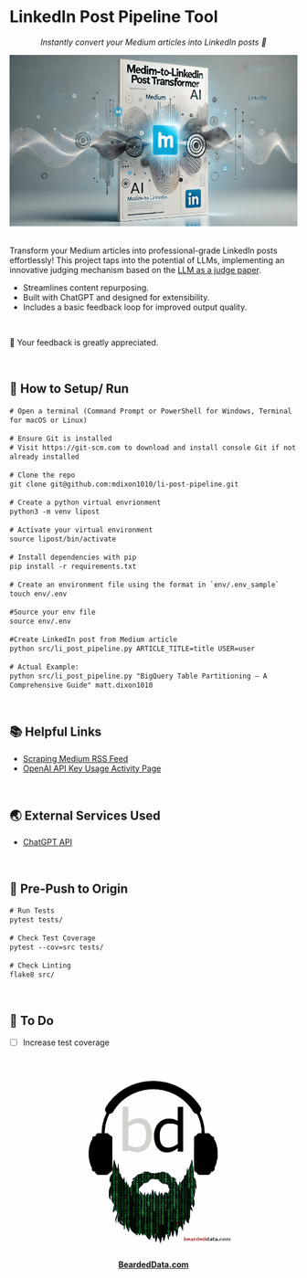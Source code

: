 # LinkedIn Post Pipeline Tool

<p align="center">
  <i align="center">Instantly convert your Medium articles into LinkedIn posts 🚀</i>
</p>


<div align="center">
<img src="assets/cover-new.webp" alt="Medium-to-LinkedIn Post Transformer" width="600" height="300">
</div>

<br> 

Transform your Medium articles into professional-grade LinkedIn posts effortlessly! This project taps into the potential of LLMs, implementing an innovative judging mechanism based on the [LLM as a judge paper](https://huggingface.co/papers/2306.05685).

- Streamlines content repurposing.
- Built with ChatGPT and designed for extensibility.
- Includes a basic feedback loop for improved output quality.

<br>

🚀  Your feedback is greatly appreciated. 

<br>

## 🔧 How to Setup/ Run

```shell
# Open a terminal (Command Prompt or PowerShell for Windows, Terminal for macOS or Linux)

# Ensure Git is installed
# Visit https://git-scm.com to download and install console Git if not already installed

# Clone the repo
git clone git@github.com:mdixon1010/li-post-pipeline.git

# Create a python virtual envrionment
python3 -m venv lipost

# Activate your virtual environment
source lipost/bin/activate

# Install dependencies with pip
pip install -r requirements.txt

# Create an environment file using the format in `env/.env_sample`
touch env/.env

#Source your env file
source env/.env

#Create LinkedIn post from Medium article
python src/li_post_pipeline.py ARTICLE_TITLE=title USER=user

# Actual Example: 
python src/li_post_pipeline.py "BigQuery Table Partitioning — A Comprehensive Guide" matt.dixon1010

```

<br>

##  📚 Helpful Links
- [Scraping Medium RSS Feed](https://pub.towardsai.net/scraping-your-medium-stories-a3a078ab2e7f)
- [OpenAI API Key Usage Activity Page](https://platform.openai.com/usage/activity)

<br> 

## 🌏 External Services Used
- [ChatGPT API](https://platform.openai.com/)

<br>

## 🤖 Pre-Push to Origin

```shell
# Run Tests
pytest tests/

# Check Test Coverage
pytest --cov=src tests/

# Check Linting
flake8 src/
```

<br>

## 📝  To Do

- [ ] Increase test coverage


<br>
<br>



<div align="center">
    <img src="assets/bearded-data-logo.png" alt="Bearded Data Logo" width="300" height="300">
</div>

<h4 align="center">
  <a href="https://www.beardeddata.com/"> BeardedData.com </a>
